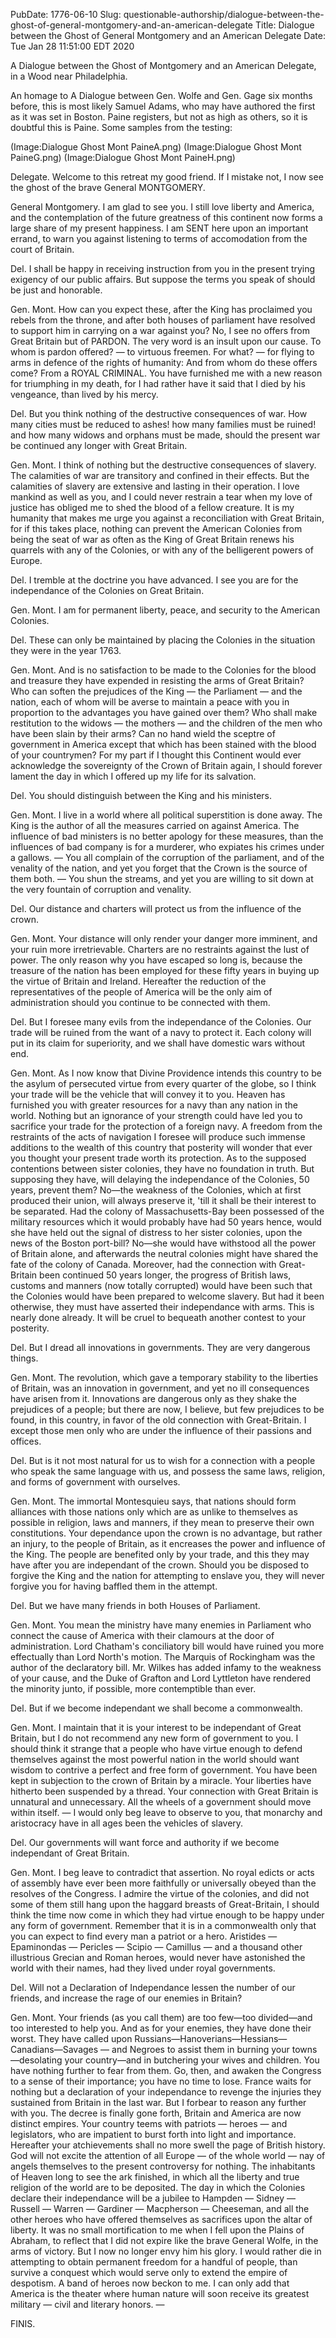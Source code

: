 PubDate: 1776-06-10
Slug: questionable-authorship/dialogue-between-the-ghost-of-general-montgomery-and-an-american-delegate
Title: Dialogue between the Ghost of General Montgomery and an American Delegate
Date: Tue Jan 28 11:51:00 EDT 2020

A Dialogue between the Ghost of Montgomery and an American Delegate, in a Wood near Philadelphia.

An homage to A Dialogue between Gen. Wolfe and Gen. Gage six months before, this is most likely Samuel Adams, who may have 
authored the first as it was set in Boston. Paine registers, but not as high as others, so it is doubtful this is Paine. 
Some samples from the testing:

(Image:Dialogue Ghost Mont PaineA.png)  (Image:Dialogue Ghost Mont PaineG.png)  (Image:Dialogue Ghost Mont PaineH.png)


Delegate. Welcome to this retreat my good friend. If I mistake not, I now see the ghost of the brave General MONTGOMERY.

General Montgomery. I am glad to see you. I still love liberty and America, and the contemplation of the future greatness 
of this continent now forms a large share of my present happiness. I am SENT here upon an important errand, to warn you 
against listening to terms of accomodation from the court of Britain.

Del. I shall be happy in receiving instruction from you in the present trying exigency of our public affairs. 
But suppose the terms you speak of should be just and honorable.

Gen. Mont. How can you expect these, after the King has proclaimed you rebels from the throne, and after both houses
of parliament have resolved to support him in carrying on a war against you? No, I see no offers from Great Britain 
but of PARDON. The very word is an insult upon our cause. To whom is pardon offered? — to virtuous freemen. For what? 
— for flying to arms in defence of the rights of humanity: And from whom do these offers come? From a ROYAL CRIMINAL. 
You have furnished me with a new reason for triumphing in my death, for I had rather have it said that I died by his 
vengeance, than lived by his mercy.

Del. But you think nothing of the destructive consequences of war. How many cities must be reduced to ashes! how many 
families must be ruined! and how many widows and orphans must be made, should the present war be continued any longer 
with Great Britain.

Gen. Mont. I think of nothing but the destructive consequences of slavery. The calamities of war are transitory and 
confined in their effects. But the calamities of slavery are extensive and lasting in their operation. I love mankind 
as well as you, and I could never restrain a tear when my love of justice has obliged me to shed the blood of a fellow 
creature. It is my humanity that makes me urge you against a reconciliation with Great Britain, for if this takes place, 
nothing can prevent the American Colonies from being the seat of war as often as the King of Great Britain renews his 
quarrels with any of the Colonies, or with any of the belligerent powers of Europe.

Del. I tremble at the doctrine you have advanced. I see you are for the independance of the Colonies on Great Britain.

Gen. Mont. I am for permanent liberty, peace, and security to the American Colonies.

Del. These can only be maintained by placing the Colonies in the situation they were in the year 1763.

Gen. Mont. And is no satisfaction to be made to the Colonies for the blood and treasure they have expended in resisting 
the arms of Great Britain? Who can soften the prejudices of the King — the Parliament — and the nation, each of whom 
will be averse to maintain a peace with you in proportion to the advantages you have gained over them? Who shall make 
restitution to the widows — the mothers — and the children of the men who have been slain by their arms? Can no hand 
wield the sceptre of government in America except that which has been stained with the blood of your countrymen? For 
my part if I thought this Continent would ever acknowledge the sovereignty of the Crown of Britain again, I should 
forever lament the day in which I offered up my life for its salvation.

Del. You should distinguish between the King and his ministers.

Gen. Mont. I live in a world where all political superstition is done away. The King is the author of all the measures 
carried on against America. The influence of bad ministers is no better apology for these measures, than the influences 
of bad company is for a murderer, who expiates his crimes under a gallows. — You all complain of the corruption of the 
parliament, and of the venality of the nation, and yet you forget that the Crown is the source of them both. — 
You shun the streams, and yet you are willing to sit down at the very fountain of corruption and venality.

Del. Our distance and charters will protect us from the influence of the crown.

Gen. Mont. Your distance will only render your danger more imminent, and your ruin more irretrievable. Charters are no 
restraints against the lust of power. The only reason why you have escaped so long is, because the treasure of the nation 
has been employed for these fifty years in buying up the virtue of Britain and Ireland. Hereafter the reduction of the 
representatives of the people of America will be the only aim of administration should you continue to be connected with them.

Del. But I foresee many evils from the independance of the Colonies. Our trade will be ruined from the want of a navy to 
protect it. Each colony will put in its claim for superiority, and we shall have domestic wars without end.

Gen. Mont. As I now know that Divine Providence intends this country to be the asylum of persecuted virtue from every 
quarter of the globe, so I think your trade will be the vehicle that will convey it to you. Heaven has furnished you 
with greater resources for a navy than any nation in the world. Nothing but an ignorance of your strength could have led 
you to sacrifice your trade for the protection of a foreign navy. A freedom from the restraints of the acts of navigation 
I foresee will produce such immense additions to the wealth of this country that posterity will wonder that ever you thought 
your present trade worth its protection. As to the supposed contentions between sister colonies, they have no foundation in 
truth. But supposing they have, will delaying the independance of the Colonies, 50 years, prevent them? No—the weakness of 
the Colonies, which at first produced their union, will always preserve it, 'till it shall be their interest to be separated. 
Had the colony of Massachusetts-Bay been possessed of the military resources which it would probably have had 50 years hence, 
would she have held out the signal of distress to her sister colonies, upon the news of the Boston port-bill? No—she would have 
withstood all the power of Britain alone, and afterwards the neutral colonies might have shared the fate of the colony of Canada. 
Moreover, had the connection with Great-Britain been continued 50 years longer, the progress of British laws, customs and manners 
(now totally corrupted) would have been such that the Colonies would have been prepared to welcome slavery. But had it been 
otherwise, they must have asserted their independance with arms. This is nearly done already. It will be cruel to bequeath 
another contest to your posterity.

Del. But I dread all innovations in governments. They are very dangerous things.

Gen. Mont. The revolution, which gave a temporary stability to the liberties of Britain, was an innovation in government, 
and yet no ill consequences have arisen from it. Innovations are dangerous only as they shake the prejudices of a people; 
but there are now, I believe, but few prejudices to be found, in this country, in favor of the old connection with Great-Britain. 
I except those men only who are under the influence of their passions and offices.

Del. But is it not most natural for us to wish for a connection with a people who speak the same language with us, 
and possess the same laws, religion, and forms of government with ourselves.

Gen. Mont. The immortal Montesquieu says, that nations should form alliances with those nations only which are as 
unlike to themselves as possible in religion, laws and manners, if they mean to preserve their own constitutions. 
Your dependance upon the crown is no advantage, but rather an injury, to the people of Britain, as it encreases the 
power and influence of the King. The people are benefited only by your trade, and this they may have after you are 
independant of the crown. Should you be disposed to forgive the King and the nation for attempting to enslave you, 
they will never forgive you for having baffled them in the attempt.

Del. But we have many friends in both Houses of Parliament.

Gen. Mont. You mean the ministry have many enemies in Parliament who connect the cause of America with their clamours 
at the door of administration. Lord Chatham's conciliatory bill would have ruined you more effectually than Lord North's 
motion. The Marquis of Rockingham was the author of the declaratory bill. Mr. Wilkes has added infamy to the weakness of 
your cause, and the Duke of Grafton and Lord Lyttleton have rendered the minority junto, if possible, more contemptible 
than ever.

Del. But if we become independant we shall become a commonwealth.

Gen. Mont. I maintain that it is your interest to be independant of Great Britain, but I do not recommend any new form of 
government to you. I should think it strange that a people who have virtue enough to defend themselves against the most 
powerful nation in the world should want wisdom to contrive a perfect and free form of government. You have been kept in 
subjection to the crown of Britain by a miracle. Your liberties have hitherto been suspended by a thread. Your connection 
with Great Britain is unnatural and unnecessary. All the wheels of a government should move within itself. — I would only 
beg leave to observe to you, that monarchy and aristocracy have in all ages been the vehicles of slavery.

Del. Our governments will want force and authority if we become independant of Great Britain.

Gen. Mont. I beg leave to contradict that assertion. No royal edicts or acts of assembly have ever been more faithfully 
or universally obeyed than the resolves of the Congress. I admire the virtue of the colonies, and did not some of them 
still hang upon the haggard breasts of Great-Britain, I should think the time now come in which they had virtue enough to 
be happy under any form of government. Remember that it is in a commonwealth only that you can expect to find every man a 
patriot or a hero. Aristides — Epaminondas — Pericles — Scipio — Camillus — and a thousand other illustrious Grecian and 
Roman heroes, would never have astonished the world with their names, had they lived under royal governments.

Del. Will not a Declaration of Independance lessen the number of our friends, and increase the rage of our enemies in Britain?

Gen. Mont. Your friends (as you call them) are too few—too divided—and too interested to help you. And as for your enemies, 
they have done their worst. They have called upon Russians—Hanoverians—Hessians—Canadians—Savages — and Negroes to assist 
them in burning your towns—desolating your country—and in butchering your wives and children. You have nothing further to 
fear from them. Go, then, and awaken the Congress to a sense of their importance; you have no time to lose. France waits 
for nothing but a declaration of your independance to revenge the injuries they sustained from Britain in the last war. 
But I forbear to reason any further with you. The decree is finally gone forth, Britain and America are now distinct empires. 
Your country teems with patriots — heroes — and legislators, who are impatient to burst forth into light and importance. 
Hereafter your atchievements shall no more swell the page of British history. God will not excite the attention of all Europe — 
of the whole world — nay of angels themselves to the present controversy for nothing. The inhabitants of Heaven long to see 
the ark finished, in which all the liberty and true religion of the world are to be deposited. The day in which the Colonies 
declare their independance will be a jubilee to Hampden — Sidney — Russell — Warren — Gardiner — Macpherson — Cheeseman, and 
all the other heroes who have offered themselves as sacrifices upon the altar of liberty. It was no small mortification to me 
when I fell upon the Plains of Abraham, to reflect that I did not expire like the brave General Wolfe, in the arms of victory. 
But I now no longer envy him his glory. I would rather die in attempting to obtain permanent freedom for a handful of people, 
than survive a conquest which would serve only to extend the empire of despotism. A band of heroes now beckon to me. 
I can only add that America is the theater where human nature will soon receive its greatest military — civil and literary honors. —

FINIS.
